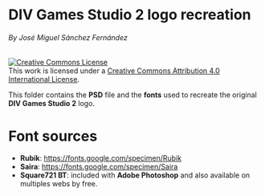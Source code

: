 # DIV Games Studio 2 logo recreation
###### By José Miguel Sánchez Fernández

<a rel="license" href="http://creativecommons.org/licenses/by/4.0/"><img alt="Creative Commons License" style="border-width:0" src="https://i.creativecommons.org/l/by/4.0/88x31.png" /></a><br />This work is licensed under a <a rel="license" href="http://creativecommons.org/licenses/by/4.0/">Creative Commons Attribution 4.0 International License</a>.

This folder contains the **PSD** file and the **fonts** used to recreate the original **DIV Games Studio 2** logo.

# Font sources
- **Rubik**: https://fonts.google.com/specimen/Rubik
- **Saira**: https://fonts.google.com/specimen/Saira
- **Square721 BT**: included with **Adobe Photoshop** and also available on multiples webs by free.

